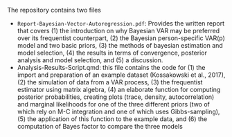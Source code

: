The repository contains two files
- `Report-Bayesian-Vector-Autoregression.pdf`: Provides the written report that covers (1) the introduction on why Bayesian VAR may be preferred over its frequentist counterpart, (2) the Bayesian person-specific VAR(p) model and two basic priors, (3) the methods of bayesian estimation and model selection, (4) the results in terms of convergence, posterior analysis and model selection, and (5) a discussion.
-  Analysis-Results-Script.qmd: this file contains the code for (1) the import and preparation of an example dataset (Kossakowski et al., 2017), (2) the simulation of data from a VAR process, (3) the frequentist estimator using matrix algebra, (4) an elaborate function for computing posterior probabilities, creating plots (trace, density, autocorrelation) and marginal likelihoods for one of the three different priors (two of which rely on M-C integration and one of which uses Gibbs-sampling), (5) the application of this function to the example data, and (6) the computation of Bayes factor to compare the three models
